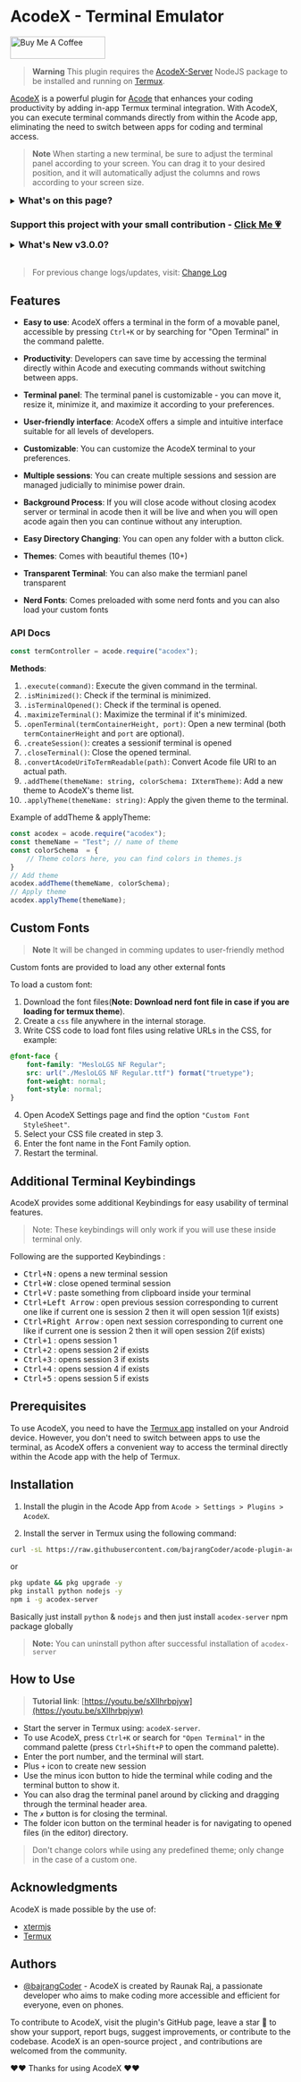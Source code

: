 # AcodeX - Terminal Emulator

<a href="https://www.buymeacoffee.com/bajrangCoder" target="_blank"><img src="https://cdn.buymeacoffee.com/buttons/v2/default-yellow.png" alt="Buy Me A Coffee" height="40" width="170"/></a>

> **Warning**
> This plugin requires the [AcodeX-Server](https://github.com/bajrangCoder/AcodeX-server) NodeJS package to be installed and running on [Termux](https://termux.dev).

[AcodeX](https://github.com/bajrangCoder/acode-plugin-acodex) is a powerful plugin for [Acode](https://acode.foxdebug.com/) that enhances your coding productivity by adding in-app Termux terminal integration. With AcodeX, you can execute terminal commands directly from within the Acode app, eliminating the need to switch between apps for coding and terminal access.

> **Note**
> When starting a new terminal, be sure to adjust the terminal panel according to your screen. You can drag it to your desired position, and it will automatically adjust the columns and rows according to your screen size.

<details>
    <summary>
        <h3 style="display:inline">What's on this page?</h3>
    </summary>
    <ul>
        <li>Support this project</li>
        <li>Whats new?</li>
        <li>Features</li>
        <li>Api Docs</li>
        <li>Loading Custom font</li>
        <li>Installation</li>
        <li>How to use?</li>
        <li>Acknowledgement</li>
        <li>Authors</li>
        <li>Contribution</li>
    </ul>
</details>


### Support this project with your small contribution - [Click Me 💗](https://www.buymeacoffee.com/bajrangCoder)


<details>
    <summary>
        <h3 style="display:inline">What's New v3.0.0?</h3>
    </summary>
    currently read the changelog 
</details>
<br/>

> For previous change logs/updates, visit: [Change Log](https://github.com/bajrangCoder/acode-plugin-acodex/blob/main/ChangeLog.md)

## Features

- **Easy to use**: AcodeX offers a terminal in the form of a movable panel, accessible by pressing `Ctrl+K` or by searching for "Open Terminal" in the command palette.

- **Productivity**: Developers can save time by accessing the terminal directly within Acode and executing commands without switching between apps.

- **Terminal panel**: The terminal panel is customizable - you can move it, resize it, minimize it, and maximize it according to your preferences.

- **User-friendly interface**: AcodeX offers a simple and intuitive interface suitable for all levels of developers.

- **Customizable**: You can customize the AcodeX terminal to your preferences.

- **Multiple sessions**: You can create multiple sessions and session are managed judicially to minimise power drain.

- **Background Process**: If you will close acode without closing acodex server or terminal in acode then it will be live and when you will open acode again then you can continue without any interuption.

- **Easy Directory Changing**: You can open any folder with a button click.

- **Themes**: Comes with beautiful themes (10+)

- **Transparent Terminal**: You can also make the termianl panel transparent
- **Nerd Fonts**: Comes preloaded with some nerd fonts and you can also load your custom fonts

### API Docs

```javascript
const termController = acode.require("acodex");
```

**Methods**:

1. `.execute(command)`: Execute the given command in the terminal.
2. `.isMinimized()`: Check if the terminal is minimized.
3. `.isTerminalOpened()`: Check if the terminal is opened.
4. `.maximizeTerminal()`: Maximize the terminal if it's minimized.
5. `.openTerminal(termContainerHeight, port)`: Open a new terminal (both `termContainerHeight` and `port` are optional).
6. `.createSession()`: creates a sessionif terminal is opened 
7. `.closeTerminal()`: Close the opened terminal.
8. `.convertAcodeUriToTermReadable(path)`: Convert Acode file URI to an actual path.
9. `.addTheme(themeName: string, colorSchema: IXtermTheme)`: Add a new theme to AcodeX's theme list.
10. `.applyTheme(themeName: string)`: Apply the given theme to the terminal.

Example of addTheme & applyTheme:

```javascript
const acodex = acode.require("acodex");
const themeName = "Test"; // name of theme
const colorSchema  = {
    // Theme colors here, you can find colors in themes.js
}
// Add theme
acodex.addTheme(themeName, colorSchema);
// Apply theme 
acodex.applyTheme(themeName);
```

## Custom Fonts

> **Note**
> It will be changed in comming updates to user-friendly method 

Custom fonts are provided to load any other external fonts 

To load a custom font:

1. Download the font files(**Note: Download nerd font file in case if you are loading for termux theme**).
2. Create a `css` file anywhere in the internal storage.
3. Write CSS code to load font files using relative URLs in the CSS, for example:

```css
@font-face {
    font-family: "MesloLGS NF Regular";
    src: url("./MesloLGS NF Regular.ttf") format("truetype");
    font-weight: normal;
    font-style: normal;
}
```

4. Open AcodeX Settings page and find the option `"Custom Font StyleSheet"`.
5. Select your CSS file created in step 3.
6. Enter the font name in the Font Family option.
7. Restart the terminal.

## Additional Terminal Keybindings

AcodeX provides some additional Keybindings for easy usability of terminal features.

> Note: These keybindings will only work if you will use these inside terminal only.

Following are the supported Keybindings :

- <kbd>Ctrl+N</kbd> : opens a new terminal session 
- <kbd>Ctrl+W</kbd> : close opened terminal session 
- <kbd>Ctrl+V</kbd> : paste something from clipboard inside your terminal
- <kbd>Ctrl+Left Arrow</kbd> : open previous session corresponding to current one like if current one is session 2 then it will open session 1(if exists)
- <kbd>Ctrl+Right Arrow</kbd> : open next session corresponding to current one like if current one is session 2 then it will open session 2(if exists)
- <kbd>Ctrl+1</kbd> : opens session 1
- <kbd>Ctrl+2</kbd> : opens session 2 if exists
- <kbd>Ctrl+3</kbd> : opens session 3 if exists
- <kbd>Ctrl+4</kbd> : opens session 4 if exists
- <kbd>Ctrl+5</kbd> : opens session 5 if exists

## Prerequisites

To use AcodeX, you need to have the [Termux app](https://termux.dev/en/) installed on your Android device. However, you don't need to switch between apps to use the terminal, as AcodeX offers a convenient way to access the terminal directly within the Acode app with the help of Termux.

## Installation

1. Install the plugin in the Acode App from `Acode > Settings > Plugins > AcodeX`.

2. Install the server in Termux using the following command:

```bash
curl -sL https://raw.githubusercontent.com/bajrangCoder/acode-plugin-acodex/main/installServer.sh | bash
```

or 

```bash
pkg update && pkg upgrade -y
pkg install python nodejs -y
npm i -g acodex-server
```

Basically just install `python` & `nodejs` and then just install `acodex-server` npm package globally

> **Note:**
> You can uninstall python after successful installation of `acodex-server`

## How to Use

> **Tutorial link**: [https://youtu.be/sXlIhrbpjyw](https://youtu.be/sXlIhrbpjyw)

- Start the server in Termux using: `acodeX-server`.
- To use AcodeX, press `Ctrl+K` or search for `"Open Terminal"` in the command palette (press `Ctrl+Shift+P` to open the command palette).
- Enter the port number, and the terminal will start.
- Plus `+` icon to create new session 
- Use the minus icon button to hide the terminal while coding and the terminal button to show it.
- You can also drag the terminal panel around by clicking and dragging through the terminal header area.
- The `✗` button is for closing the terminal.
- The folder icon button on the terminal header is for navigating to opened files (in the editor) directory.

> Don't change colors while using any predefined theme; only change in the case of a custom one.

## Acknowledgments

AcodeX is made possible by the use of:

- [xtermjs](https://xtermjs.org/)
- [Termux](https://termux.dev/en/)

## Authors

- [@bajrangCoder](https://www.github.com/bajrangCoder) - AcodeX is created by Raunak Raj, a passionate developer who aims to make coding more accessible and efficient for everyone, even on phones.

To contribute to AcodeX, visit the plugin's GitHub page, leave a star 🌟 to show your support, report bugs, suggest improvements, or contribute to the codebase. AcodeX is an open-source project
, and contributions are welcomed from the community.

❤️❤️ Thanks for using AcodeX ❤️❤️
